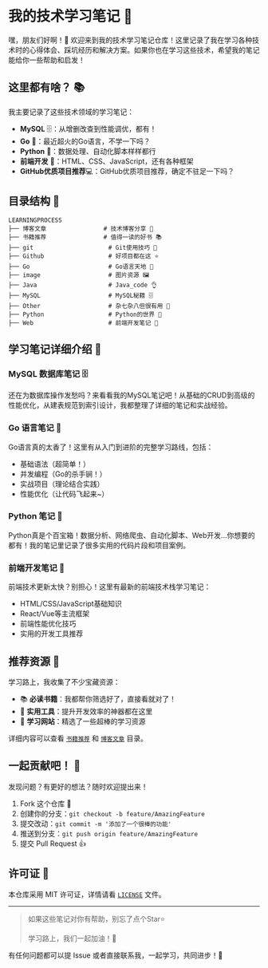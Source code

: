# 我的技术学习笔记 🚀

嘿，朋友们好啊！👋 欢迎来到我的技术学习笔记仓库！这里记录了我在学习各种技术时的心得体会、踩坑经历和解决方案。如果你也在学习这些技术，希望我的笔记能给你一些帮助和启发！

## 这里都有啥？ 📚

我主要记录了这些技术领域的学习笔记：

- **MySQL** 🗄️：从增删改查到性能调优，都有！
- **Go** 🏃：最近超火的Go语言，不学一下吗？
- **Python** 🐍：数据处理、自动化脚本样样都行
- **前端开发** 🎨：HTML、CSS、JavaScript，还有各种框架
- **GitHub优质项目推荐**💻：GitHub优质项目推荐，确定不驻足一下吗？

## 目录结构 📂

```
LEARNINGPROCESS
├── 博客文章                # 技术博客分享 📝
├── 书籍推荐                # 值得一读的好书 📚
├── git                     # Git使用技巧 🌳
├── Github                  # 好项目都在这 ⭐
├── Go                      # Go语言天地 🏃
├── image                   # 图片资源 🖼️
├── Java                    # Java_code 👌
├── MySQL                   # MySQL秘籍 🗄️
├── Other                   # 杂七杂八但很有用 🎯
├── Python                  # Python的世界 🐍
├── Web                     # 前端开发笔记 🎨
```

## 学习笔记详细介绍 📖

### MySQL 数据库笔记 🗄️

还在为数据库操作发愁吗？来看看我的MySQL笔记吧！从基础的CRUD到高级的性能优化，从建表规范到索引设计，我都整理了详细的笔记和实战经验。

### Go 语言笔记 🏃

Go语言真的太香了！这里有从入门到进阶的完整学习路线，包括：
- 基础语法（超简单！）
- 并发编程（Go的杀手锏！）
- 实战项目（理论结合实践）
- 性能优化（让代码飞起来~）

### Python 笔记 🐍

Python真是个百宝箱！数据分析、网络爬虫、自动化脚本、Web开发...你想要的都有！我的笔记里记录了很多实用的代码片段和项目案例。

### 前端开发笔记 🎨

前端技术更新太快？别担心！这里有最新的前端技术栈学习笔记：
- HTML/CSS/JavaScript基础知识
- React/Vue等主流框架
- 前端性能优化技巧
- 实用的开发工具推荐

## 推荐资源 💎

学习路上，我收集了不少宝藏资源：
- 📚 **必读书籍**：我都帮你筛选好了，直接看就对了！
- 🔧 **实用工具**：提升开发效率的神器都在这里
- 🎯 **学习网站**：精选了一些超棒的学习资源

详细内容可以查看 [`书籍推荐`](书籍推荐) 和 [`博客文章`](博客文章) 目录。

## 一起贡献吧！ 🤝

发现问题？有更好的想法？随时欢迎提出来！

1. Fork 这个仓库 🍴
2. 创建你的分支：`git checkout -b feature/AmazingFeature` 
3. 提交改动：`git commit -m '添加了一个很棒的功能'`
4. 推送到分支：`git push origin feature/AmazingFeature`
5. 提交 Pull Request 👍

## 许可证 📄

本仓库采用 MIT 许可证，详情请看 [`LICENSE`](LICENSE) 文件。

---

> 如果这些笔记对你有帮助，别忘了点个Star⭐️ 
> 
> 学习路上，我们一起加油！💪

有任何问题都可以提 Issue 或者直接联系我，一起学习，共同进步！🚀
